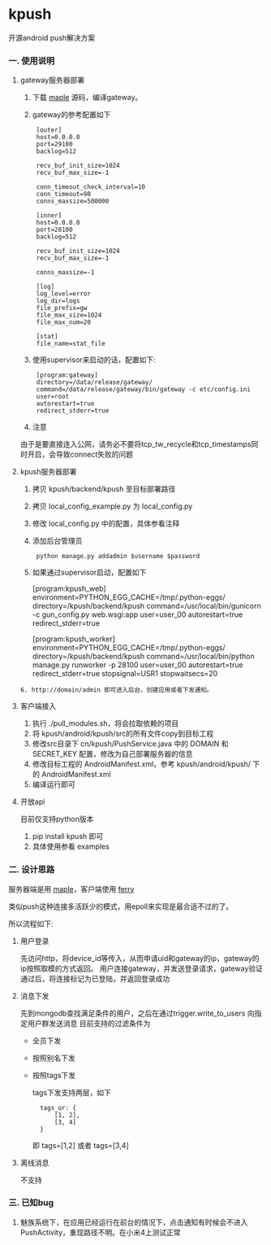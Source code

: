 # kpush
开源android push解决方案

### 一. 使用说明

1. gateway服务器部署
    
    1. 下载 [maple](http://github.com/dantezhu/maple) 源码，编译gateway。
    2. gateway的参考配置如下
        
            [outer]
            host=0.0.0.0
            port=29100
            backlog=512

            recv_buf_init_size=1024
            recv_buf_max_size=-1

            conn_timeout_check_interval=10
            conn_timeout=90
            conns_maxsize=500000

            [inner]
            host=0.0.0.0
            port=28100
            backlog=512

            recv_buf_init_size=1024
            recv_buf_max_size=-1

            conns_maxsize=-1

            [log]
            log_level=error
            log_dir=logs
            file_prefix=gw
            file_max_size=1024
            file_max_num=20

            [stat]
            file_name=stat_file

    3. 使用supervisor来启动的话，配置如下:

            [program:gateway]
            directory=/data/release/gateway/
            command=/data/release/gateway/bin/gateway -c etc/config.ini
            user=root
            autorestart=true
            redirect_stderr=true
        
    4. 注意

    由于是要直接连入公网，请务必不要将tcp_tw_recycle和tcp_timestamps同时开启，会导致connect失败的问题

      
2. kpush服务器部署

      1. 拷贝 kpush/backend/kpush 至目标部署路径
      2. 拷贝 local_config_example.py 为 local_config.py
      3. 修改 local_config.py 中的配置，具体参看注释
      4. 添加后台管理员
      
              python manage.py addadmin $username $password
          
      5. 如果通过supervisor启动，配置如下
                
            [program:kpush_web]
            environment=PYTHON_EGG_CACHE=/tmp/.python-eggs/
            directory=/kpush/backend/kpush
            command=/usr/local/bin/gunicorn -c gun_config.py web.wsgi:app
            user=user_00
            autorestart=true
            redirect_stderr=true

            [program:kpush_worker]
            environment=PYTHON_EGG_CACHE=/tmp/.python-eggs/
            directory=/kpush/backend/kpush
            command=/usr/local/bin/python manage.py runworker -p 28100
            user=user_00
            autorestart=true
            redirect_stderr=true
            stopsignal=USR1
            stopwaitsecs=20

       6. http://domain/admin 即可进入后台，创建应用或者下发通知。
       
3. 客户端接入

    1. 执行 ./pull_modules.sh，将会拉取依赖的项目
    2. 将 kpush/android/kpush/src的所有文件copy到目标工程
    3. 修改src目录下 cn/kpush/PushService.java 中的 DOMAIN 和 SECRET_KEY 配置，修改为自己部署服务器的信息
    4. 修改目标工程的 AndroidManifest.xml，参考 kpush/android/kpush/ 下的 AndroidManifest.xml
    5. 编译运行即可
    
4. 开放api

    目前仅支持python版本
    
    1. pip install kpush 即可
    2. 具体使用参看 examples

### 二. 设计思路

服务器端是用 [maple](http://github.com/dantezhu/maple)，客户端使用 [ferry](http://github.com/dantezhu/ferry)

类似push这种连接多活跃少的模式，用epoll来实现是最合适不过的了。

所以流程如下:

1. 用户登录
    
    先访问http，将device_id等传入，从而申请uid和gateway的ip，gateway的ip按照取模的方式返回。
    用户连接gateway，并发送登录请求，gateway验证通过后，将连接标记为已登陆，并返回登录成功

2. 消息下发

    先到mongodb查找满足条件的用户，之后在通过trigger.write_to_users 向指定用户群发送消息
    目前支持的过滤条件为
    
    * 全员下发
    * 按照别名下发
    * 按照tags下发
        
        tags下发支持两层，如下
            
            tags_or: {
                [1, 2],
                [3, 4]
            }
        
        即 tags=[1,2] 或者 tags=[3,4]
        
3. 离线消息

    不支持
    
### 三. 已知bug

1. 魅族系统下，在应用已经运行在前台的情况下，点击通知有时候会不进入PushActivity，重现路径不明。在小米4上测试正常
